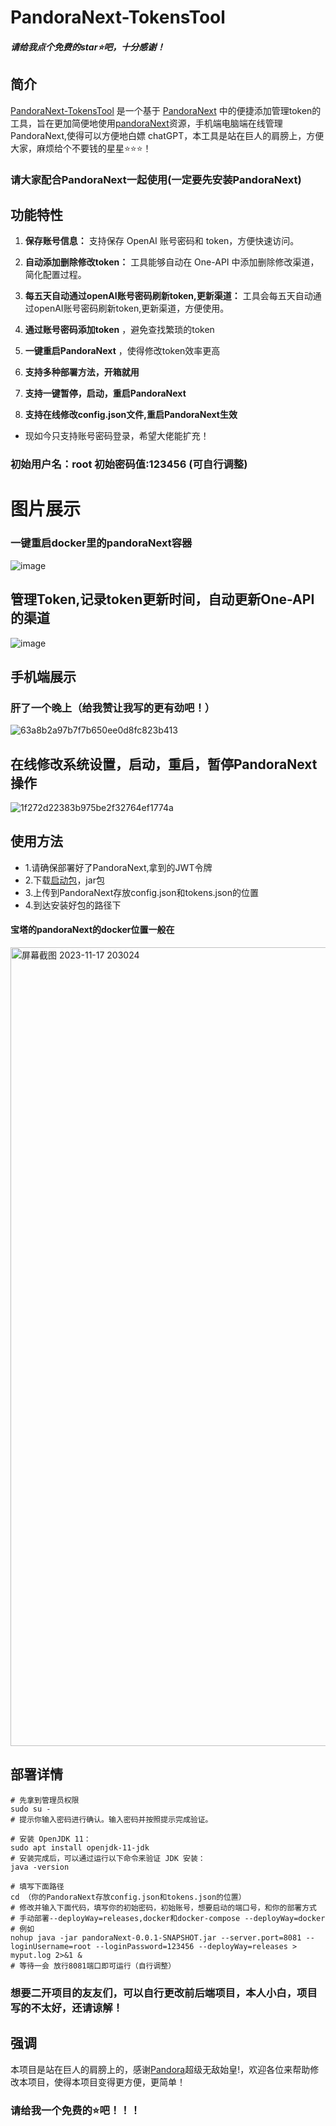 # PandoraNext-TokensTool
##### 请给我点个免费的star⭐吧，十分感谢！
## 简介

[PandoraNext-TokensTool](https://github.com/Yanyutin753/PandoraNext-TokensTool) 是一个基于 [PandoraNext](https://github.com/pandora-next/deploy) 中的便捷添加管理token的工具，旨在更加简便地使用[pandoraNext](https://github.com/pandora-next/deploy)资源，手机端电脑端在线管理PandoraNext,使得可以方便地白嫖 chatGPT，本工具是站在巨人的肩膀上，方便大家，麻烦给个不要钱的星星⭐⭐⭐！

### 请大家配合PandoraNext一起使用(一定要先安装PandoraNext)

## 功能特性

1. **保存账号信息：** 支持保存 OpenAI 账号密码和 token，方便快速访问。

2. **自动添加删除修改token：** 工具能够自动在 One-API 中添加删除修改渠道，简化配置过程。

3. **每五天自动通过openAI账号密码刷新token,更新渠道：** 工具会每五天自动通过openAI账号密码刷新token,更新渠道，方便使用。

4. **通过账号密码添加token** ，避免查找繁琐的token

5. **一键重启PandoraNext** ，使得修改token效率更高

6. **支持多种部署方法，开箱就用**

7. **支持一键暂停，启动，重启PandoraNext**
   
8. **支持在线修改config.json文件,重启PandoraNext生效**

- 现如今只支持账号密码登录，希望大佬能扩充！

### 初始用户名：root 初始密码值:123456 (可自行调整)

# 图片展示
### 一键重启docker里的pandoraNext容器
![image](https://github.com/Yanyutin753/PandoraNext-TokensTool/assets/132346501/e51d2fe1-e07d-48b8-be96-f860f65274c6)


## 管理Token,记录token更新时间，自动更新One-API的渠道
![image](https://github.com/Yanyutin753/PandoraNext-TokensTool/assets/132346501/8906380f-886c-48cd-bf42-f7931f641069)


## 手机端展示
### 肝了一个晚上（给我赞让我写的更有劲吧！）
![63a8b2a97b7f7b650ee0d8fc823b413](https://github.com/Yanyutin753/PandoraNext-TokensTool/assets/132346501/ee3b4306-07d4-40ed-a6b6-f62b1d61004d)

## 在线修改系统设置，启动，重启，暂停PandoraNext操作
![1f272d22383b975be2f32764ef1774a](https://github.com/Yanyutin753/PandoraNext-TokensTool/assets/132346501/bdc4bd3e-f984-4358-95ea-82cdc6e583a4)



## 使用方法
- 1.请确保部署好了PandoraNext,拿到的JWT令牌
- 2.下载[启动包](https://github.com/Yanyutin753/PandoraNext-TokensTool/tree/main/simplyDeploy)，jar包
- 3.上传到PandoraNext存放config.json和tokens.json的位置
- 4.到达安装好包的路径下
  
#### 宝塔的pandoraNext的docker位置一般在
<img width="1278" alt="屏幕截图 2023-11-17 203024" src="https://github.com/Yanyutin753/PandoraNext-TokensTool/assets/132346501/96c1a9a8-5408-4575-a144-5ce913edc3d9">

## 部署详情
```
# 先拿到管理员权限
sudo su -
# 提示你输入密码进行确认。输入密码并按照提示完成验证。
```

```
# 安装 OpenJDK 11：
sudo apt install openjdk-11-jdk
# 安装完成后，可以通过运行以下命令来验证 JDK 安装：
java -version
```

```
# 填写下面路径
cd （你的PandoraNext存放config.json和tokens.json的位置）
# 修改并输入下面代码，填写你的初始密码，初始账号，想要启动的端口号，和你的部署方式
# 手动部署--deployWay=releases,docker和docker-compose --deployWay=docker
# 例如
nohup java -jar pandoraNext-0.0.1-SNAPSHOT.jar --server.port=8081 --loginUsername=root --loginPassword=123456 --deployWay=releases > myput.log 2>&1 &
# 等待一会 放行8081端口即可运行（自行调整）
```

### 想要二开项目的友友们，可以自行更改前后端项目，本人小白，项目写的不太好，还请谅解！

## 强调
本项目是站在巨人的肩膀上的，感谢[Pandora](https://github.com/pandora-next/deploy)超级无敌始皇!，欢迎各位来帮助修改本项目，使得本项目变得更方便，更简单！

### 请给我一个免费的⭐吧！！！
